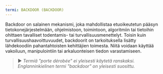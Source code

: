 ```yaml
---
termi: BACKDOOR (BACKDOOR)
---
```


Backdoor on salainen mekanismi, joka mahdollistaa etuoikeutetun pääsyn tietokonejärjestelmään, ohjelmistoon, toimintoon, algoritmiin tai tietoihin ohittaen tavalliset todentamis- tai turvallisuusmenettelyt. Toisin kuin turvallisuushaavoittuvuudet, backdoorit on tarkoituksella lisätty lähdekoodiin pahantahtoisten kehittäjien toimesta. Niitä voidaan käyttää vakoiluun, manipulointiin tai arkaluonteisen tiedon varastamiseen.

> ► *Termiä "porte dérobée" ei yleisesti käytetä ranskaksi. Englanninkielinen termi "backdoor" on yleisesti suosittu.*